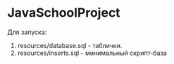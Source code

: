 ﻿# JavaSchoolProject

Для запуска:
1. resources/database.sql - таблички.
2. resources/inserts.sql - минимальный скрипт-база
